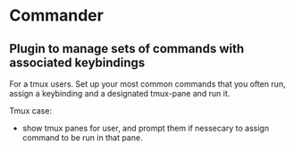 # Commander

## Plugin to manage sets of commands with associated keybindings

For a tmux users.
Set up your most common commands that you often run, assign a keybinding and a designated tmux-pane
and run it.

Tmux case:
- show  tmux panes for user, and prompt them if nessecary to assign command to be run in that pane.
